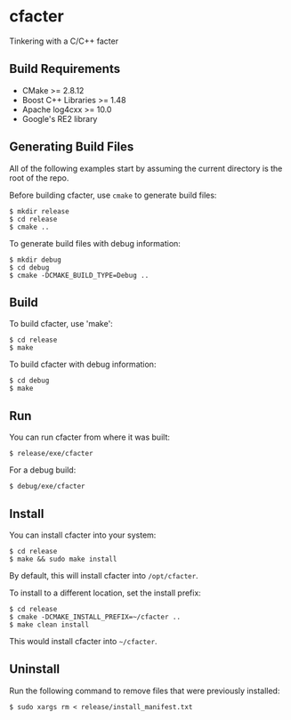 cfacter
=======

Tinkering with a C/C++ facter

Build Requirements
------------------

* CMake >= 2.8.12
* Boost C++ Libraries >= 1.48
* Apache log4cxx >= 10.0
* Google's RE2 library

Generating Build Files
----------------------

All of the following examples start by assuming the current directory is the root of the repo.

Before building cfacter, use `cmake` to generate build files:

    $ mkdir release
    $ cd release
    $ cmake ..

To generate build files with debug information:

    $ mkdir debug
    $ cd debug
    $ cmake -DCMAKE_BUILD_TYPE=Debug ..


Build
-----

To build cfacter, use 'make':

    $ cd release
    $ make

To build cfacter with debug information:

    $ cd debug
    $ make

Run
---

You can run cfacter from where it was built:

`$ release/exe/cfacter`

For a debug build:

`$ debug/exe/cfacter`

Install
-------

You can install cfacter into your system:

    $ cd release
    $ make && sudo make install

By default, this will install cfacter into `/opt/cfacter`.

To install to a different location, set the install prefix:

    $ cd release
    $ cmake -DCMAKE_INSTALL_PREFIX=~/cfacter ..
    $ make clean install

This would install cfacter into `~/cfacter`.

Uninstall
---------

Run the following command to remove files that were previously installed:

`$ sudo xargs rm < release/install_manifest.txt`

